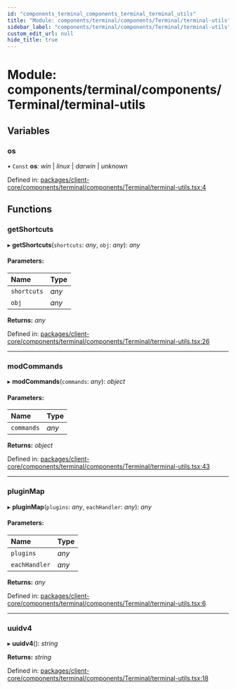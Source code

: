 ```yaml
---
id: "components_terminal_components_terminal_terminal_utils"
title: "Module: components/terminal/components/Terminal/terminal-utils"
sidebar_label: "components/terminal/components/Terminal/terminal-utils"
custom_edit_url: null
hide_title: true
---
```


# Module: components/terminal/components/Terminal/terminal-utils

## Variables

### os

• `Const` **os**: *win* \| *linux* \| *darwin* \| *unknown*

Defined in: [packages/client-core/components/terminal/components/Terminal/terminal-utils.tsx:4](https://github.com/xr3ngine/xr3ngine/blob/56376a778/packages/client-core/components/terminal/components/Terminal/terminal-utils.tsx#L4)

## Functions

### getShortcuts

▸ **getShortcuts**(`shortcuts`: *any*, `obj`: *any*): *any*

#### Parameters:

Name | Type |
:------ | :------ |
`shortcuts` | *any* |
`obj` | *any* |

**Returns:** *any*

Defined in: [packages/client-core/components/terminal/components/Terminal/terminal-utils.tsx:26](https://github.com/xr3ngine/xr3ngine/blob/56376a778/packages/client-core/components/terminal/components/Terminal/terminal-utils.tsx#L26)

___

### modCommands

▸ **modCommands**(`commands`: *any*): *object*

#### Parameters:

Name | Type |
:------ | :------ |
`commands` | *any* |

**Returns:** *object*

Defined in: [packages/client-core/components/terminal/components/Terminal/terminal-utils.tsx:43](https://github.com/xr3ngine/xr3ngine/blob/56376a778/packages/client-core/components/terminal/components/Terminal/terminal-utils.tsx#L43)

___

### pluginMap

▸ **pluginMap**(`plugins`: *any*, `eachHandler`: *any*): *any*

#### Parameters:

Name | Type |
:------ | :------ |
`plugins` | *any* |
`eachHandler` | *any* |

**Returns:** *any*

Defined in: [packages/client-core/components/terminal/components/Terminal/terminal-utils.tsx:6](https://github.com/xr3ngine/xr3ngine/blob/56376a778/packages/client-core/components/terminal/components/Terminal/terminal-utils.tsx#L6)

___

### uuidv4

▸ **uuidv4**(): *string*

**Returns:** *string*

Defined in: [packages/client-core/components/terminal/components/Terminal/terminal-utils.tsx:18](https://github.com/xr3ngine/xr3ngine/blob/56376a778/packages/client-core/components/terminal/components/Terminal/terminal-utils.tsx#L18)
